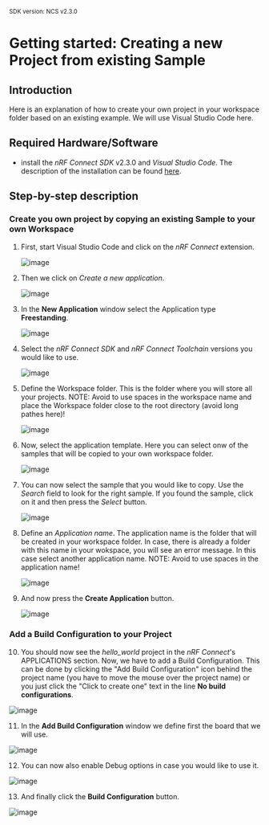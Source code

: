 <sup>SDK version: NCS v2.3.0</sup>

# Getting started: Creating a new Project from existing Sample

## Introduction

Here is an explanation of how to create your own project in your workspace folder based on an existing example. We will use Visual Studio Code here. 

## Required Hardware/Software
- install the _nRF Connect SDK_ v2.3.0 and _Visual Studio Code_. The description of the installation can be found [here](https://developer.nordicsemi.com/nRF_Connect_SDK/doc/2.3.0/nrf/getting_started/assistant.html#).

## Step-by-step description 

### Create you own project by copying an existing Sample to your own Workspace

1) First, start Visual Studio Code and click on the _nRF Connect_ extension. 

   ![image](images/01_Sample_nRFConnect.jpg)

2) Then we click on _Create a new application_. 

    ![image](images/01_Sample_CreateNewApp.jpg)

3) In the __New Application__ window select the Application type __Freestanding__. 

    ![image](images/01_Sample_Freestanding.jpg)

4) Select the _nRF Connect SDK_ and _nRF Connect Toolchain_ versions you would like to use. 

    ![image](imsges/01_Sample_Versions.jpg)
    
5) Define the Workspace folder. This is the folder where you will store all your projects. NOTE: Avoid to use spaces in the workspace name and place the Workspace folder close to the root directory (avoid long pathes here)!

    ![image](images/01_Sample_Workspace.jpg)

6) Now, select the application template. Here you can select onw of the samples that will be copied to your own workspace folder. 

    ![image](images/01_Sample_SelectTemplate.jpg)
    
7) You can now select the sample that you would like to copy. Use the _Search_ field to look for the right sample. If you found the sample, click on it and then press the _Select_ button. 

    ![image](images/01_Sample_SelectSample.jpg)

8) Define an _Application name_. The application name is the folder that will be created in your workspace folder. In case, there is already a folder with this name in your wokspace, you will see an error message. In this case select another application name. NOTE: Avoid to use spaces in the application name!

    ![image](images/01_Sample_AppName.jpg)

9) And now press the __Create Application__ button. 

    ![image](images/01_Sample_CreateApp.jpg)


### Add a Build Configuration to your Project

10) You should now see the _hello_world_ project in the _nRF Connect_'s APPLICATIONS section. Now, we have to add a Build Configuration. This can be done by clicking the "Add Build Configuration" icon behind the project name (you have to move the mouse over the project name) or you just click the "Click to create one" text in the line __No build configurations__. 

   ![image](images/01_Sample_BoardConfig.jpg)
   
11) In the __Add Build Configuration__ window we define first the board that we will use. 

   ![image](images/01_Sample_Board.jpg)
   
12) You can now also enable Debug options in case you would like to use it. 

   ![image](images/01_Sample_Debug.jpg)
   
13) And finally click the __Build Configuration__ button. 

   ![image](images/01_Sample_BuildConfig.jpg)
   

